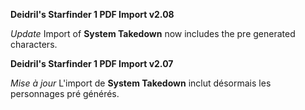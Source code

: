 **Deidril's Starfinder 1 PDF Import v2.08**

*Update*
Import of **System Takedown** now includes the pre generated characters.


**Deidril's Starfinder 1 PDF Import v2.07**

*Mise à jour*
L'import de **System Takedown** inclut désormais les personnages pré générés.





